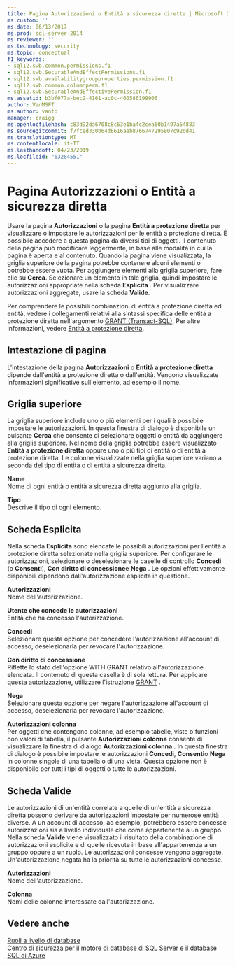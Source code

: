 ```yaml
---
title: Pagina Autorizzazioni o Entità a sicurezza diretta | Microsoft Docs
ms.custom: ''
ms.date: 06/13/2017
ms.prod: sql-server-2014
ms.reviewer: ''
ms.technology: security
ms.topic: conceptual
f1_keywords:
- sql12.swb.common.permissions.f1
- sql12.swb.SecurableAndEffectPermissions.f1
- sql12.swb.availabilitygroupproperties.permission.f1
- sql12.swb.common.columnperm.f1
- sql12.swb.SecurableAndEffectivePermission.f1
ms.assetid: b3bf077a-bec2-4161-ac0c-460586199906
author: VanMSFT
ms.author: vanto
manager: craigg
ms.openlocfilehash: c83d92da6708c8c63e1ba4c2cea60b1497a54883
ms.sourcegitcommit: f7fced330b64d6616aeb8766747295807c92dd41
ms.translationtype: MT
ms.contentlocale: it-IT
ms.lasthandoff: 04/23/2019
ms.locfileid: "63284551"
---
```

# <a name="permissions-or-securables-page"></a>Pagina Autorizzazioni o Entità a sicurezza diretta
  Usare la pagina **Autorizzazioni** o la pagina **Entità a protezione diretta** per visualizzare o impostare le autorizzazioni per le entità a protezione diretta. È possibile accedere a questa pagina da diversi tipi di oggetti. Il contenuto della pagina può modificare leggermente, in base alle modalità in cui la pagina è aperta e al contenuto. Quando la pagina viene visualizzata, la griglia superiore della pagina potrebbe contenere alcuni elementi o potrebbe essere vuota. Per aggiungere elementi alla griglia superiore, fare clic su **Cerca**. Selezionare un elemento in tale griglia, quindi impostare le autorizzazioni appropriate nella scheda **Esplicita** . Per visualizzare autorizzazioni aggregate, usare la scheda **Valide**.  
  
 Per comprendere le possibili combinazioni di entità a protezione diretta ed entità, vedere i collegamenti relativi alla sintassi specifica delle entità a protezione diretta nell'argomento [GRANT &#40;Transact-SQL&#41;](/sql/t-sql/statements/grant-transact-sql). Per altre informazioni, vedere [Entità a protezione diretta](securables.md).  
  
## <a name="page-header"></a>Intestazione di pagina  
 L'intestazione della pagina **Autorizzazioni** o **Entità a protezione diretta** dipende dall'entità a protezione diretta o dall'entità. Vengono visualizzate informazioni significative sull'elemento, ad esempio il nome.  
  
## <a name="upper-grid"></a>Griglia superiore  
 La griglia superiore include uno o più elementi per i quali è possibile impostare le autorizzazioni. In questa finestra di dialogo è disponibile un pulsante **Cerca** che consente di selezionare oggetti o entità da aggiungere alla griglia superiore. Nel nome della griglia potrebbe essere visualizzato **Entità a protezione diretta** oppure uno o più tipi di entità o di entità a protezione diretta. Le colonne visualizzate nella griglia superiore variano a seconda del tipo di entità o di entità a sicurezza diretta.  
  
 **Name**  
 Nome di ogni entità o entità a sicurezza diretta aggiunto alla griglia.  
  
 **Tipo**  
 Descrive il tipo di ogni elemento.  
  
## <a name="explicit-tab"></a>Scheda Esplicita  
 Nella scheda **Esplicita** sono elencate le possibili autorizzazioni per l'entità a protezione diretta selezionate nella griglia superiore. Per configurare le autorizzazioni, selezionare o deselezionare le caselle di controllo **Concedi** (o **Consenti**), **Con diritto di concessione**e **Nega** . Le opzioni effettivamente disponibili dipendono dall'autorizzazione esplicita in questione.  
  
 **Autorizzazioni**  
 Nome dell'autorizzazione.  
  
 **Utente che concede le autorizzazioni**  
 Entità che ha concesso l'autorizzazione.  
  
 **Concedi**  
 Selezionare questa opzione per concedere l'autorizzazione all'account di accesso, deselezionarla per revocare l'autorizzazione.  
  
 **Con diritto di concessione**  
 Riflette lo stato dell'opzione WITH GRANT relativo all'autorizzazione elencata. Il contenuto di questa casella è di sola lettura. Per applicare questa autorizzazione, utilizzare l'istruzione [GRANT](/sql/t-sql/statements/grant-transact-sql) .  
  
 **Nega**  
 Selezionare questa opzione per negare l'autorizzazione all'account di accesso, deselezionarla per revocare l'autorizzazione.  
  
 **Autorizzazioni colonna**  
 Per oggetti che contengono colonne, ad esempio tabelle, viste o funzioni con valori di tabella, il pulsante **Autorizzazioni colonna** consente di visualizzare la finestra di dialogo **Autorizzazioni colonna** . In questa finestra di dialogo è possibile impostare le autorizzazioni **Concedi**, **Consenti**o **Nega** in colonne singole di una tabella o di una vista. Questa opzione non è disponibile per tutti i tipi di oggetti o tutte le autorizzazioni.  
  
## <a name="effective-tab"></a>Scheda Valide  
 Le autorizzazioni di un'entità correlate a quelle di un'entità a sicurezza diretta possono derivare da autorizzazioni impostate per numerose entità diverse. A un account di accesso, ad esempio, potrebbero essere concesse autorizzazioni sia a livello individuale che come appartenente a un gruppo. Nella scheda **Valide** viene visualizzato il risultato della combinazione di autorizzazioni esplicite e di quelle ricevute in base all'appartenenza a un gruppo oppure a un ruolo. Le autorizzazioni concesse vengono aggregate. Un'autorizzazione negata ha la priorità su tutte le autorizzazioni concesse.  
  
 **Autorizzazioni**  
 Nome dell'autorizzazione.  
  
 **Colonna**  
 Nomi delle colonne interessate dall'autorizzazione.  
  
## <a name="see-also"></a>Vedere anche  
 [Ruoli a livello di database](authentication-access/database-level-roles.md)   
 [Centro di sicurezza per il motore di database di SQL Server e il database SQL di Azure](security-center-for-sql-server-database-engine-and-azure-sql-database.md)  
  
  
